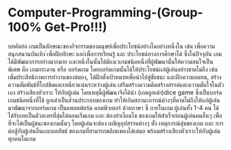 # Computer-Programming-(Group-100% Get-Pro!!!)
  บทคัดย่อ
        เกมเป็นลักษณะของกิจกรรมของมนุษย์เพื่อประโยชน์อย่างใดอย่างหนึ่งใน
	เช่น เพื่อความสนุกสนานบันเทิง ์เพื่อฝึกทักษะ และ์เพื่อการเรียนรู้ และ
	ประโยชน์ทางการศึกษาได้ ซึ่งในปัจจุบัน เกมได้มีพัฒนาการอย่างมากมาย 
	เเละหนึ่งในนั้นได้มีเเนวเกมชนิดหนึ่งที่่ผู้พัฒนานั้นให้ความสนใจเป็นพิเศษ 
	คือ เกมกระดาน หรือ บอร์ดเกม โดยบอร์ดเกมนั้นได้ให้ประโยชน์เเก่ผู้เล่นอย่างขาดไม่ถึง 
	เช่น เพิ่มประสิทธิภาพการทำงานของสมอง, ได้ฝึกตั้งเป้าหมายเพื่อนำไปสู่ชัยชนะ
 	และฝึกความอดทน, สร้างความสัมพันธ์ที่ใกล้ชิดและเหนียวแน่นระหว่างผู้เล่น 
	เสริมสร้างความคิดสร้างสรรค์และความมั่นใจในตัวเอง สร้างเสียงหัวเราะ ให้กับผู้เล่น 
	โดยเหตุนี้ผู้พัฒนาจึงได้นำ (เกมลูกเต๋า)dice game ซึ่งเป็นบอร์ดเกมชนิดหนึ่งที่ใช้ 
	ลูกเต่าเป็นส่วนประกอบของเกม ทำให้เกิดสถานะการณ์ต่างๆที่คาดไม่ถึงให้เเก่ผู้เล่น 
	มาพัฒนาจากบอร์ดเกม เป็นแพลตฟอร์ม คอมพิวเตอร์ ด้วยภาษา ซี ภายในเกม 
	ผู้เล่นทั้ง 1-4 คน ได้ได้รับบทเป็นตัวละครที่สุ่มได้ตอนเริ่มเกม เเละ ต้องทำเงื่อนไข
	ของเกมให้สำเร็จก่อนผู้เล่นคนอื่นๆ เพื่อที่จะได้เป็นผู้ชนะของเกมนั้นๆ โดยผู้เล่นจะต้อง 
	เผชิญอุปสรรคต่างๆ ทั้ง เหตุการณ์สุ่มของเกม เเละ การต่อสู้กับผู้เล่นอื่นเเละผลลัพธ์
	ของเกมที่สามารถพลิกเเพลงได้เสมอ พร้อมสร้างเสียงหัวเราะให้กับผู้เล่นทุกคนในเกม
  
  
